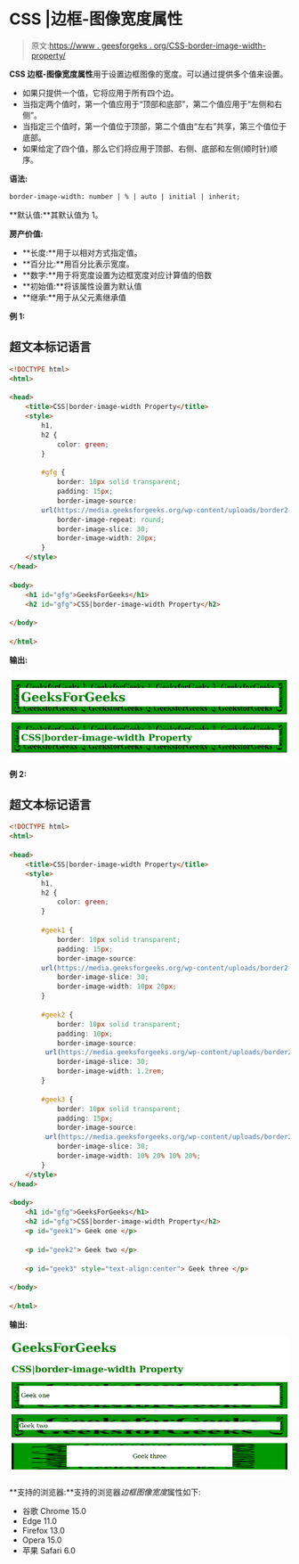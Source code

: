 # CSS |边框-图像宽度属性

> 原文:[https://www . geesforgeks . org/CSS-border-image-width-property/](https://www.geeksforgeeks.org/css-border-image-width-property/)

**CSS 边框-图像宽度属性**用于设置边框图像的宽度。可以通过提供多个值来设置。

*   如果只提供一个值，它将应用于所有四个边。
*   当指定两个值时，第一个值应用于“顶部和底部”，第二个值应用于“左侧和右侧”。
*   当指定三个值时，第一个值位于顶部，第二个值由“左右”共享，第三个值位于底部。
*   如果给定了四个值，那么它们将应用于顶部、右侧、底部和左侧(顺时针)顺序。

**语法:**

```html
border-image-width: number | % | auto | initial | inherit;
```

**默认值:**其默认值为 1。

**房产价值:**

*   **长度:**用于以相对方式指定值。
*   **百分比:**用百分比表示宽度。
*   **数字:**用于将宽度设置为边框宽度对应计算值的倍数
*   **初始值:**将该属性设置为默认值
*   **继承:**用于从父元素继承值

**例 1:**

## 超文本标记语言

```html
<!DOCTYPE html>
<html>

<head>
    <title>CSS|border-image-width Property</title>
    <style>
        h1,
        h2 {
            color: green;
        }

        #gfg {
            border: 10px solid transparent;
            padding: 15px;
            border-image-source:
        url(https://media.geeksforgeeks.org/wp-content/uploads/border2-2.png);
            border-image-repeat: round;
            border-image-slice: 30;
            border-image-width: 20px;
        }
    </style>
</head>

<body>
    <h1 id="gfg">GeeksForGeeks</h1>
    <h2 id="gfg">CSS|border-image-width Property</h2>

</body>

</html>
```

**输出:**

![](img/533813c760b28c76030b0f8a9a86cf0d.png)

**例 2:**

## 超文本标记语言

```html
<!DOCTYPE html>
<html>

<head>
    <title>CSS|border-image-width Property</title>
    <style>
        h1,
        h2 {
            color: green;
        }

        #geek1 {
            border: 10px solid transparent;
            padding: 15px;
            border-image-source:
        url(https://media.geeksforgeeks.org/wp-content/uploads/border2-2.png);
            border-image-slice: 30;
            border-image-width: 10px 20px;
        }

        #geek2 {
            border: 10px solid transparent;
            padding: 10px;
            border-image-source:
         url(https://media.geeksforgeeks.org/wp-content/uploads/border2-2.png);
            border-image-slice: 30;
            border-image-width: 1.2rem;
        }

        #geek3 {
            border: 10px solid transparent;
            padding: 15px;
            border-image-source:
         url(https://media.geeksforgeeks.org/wp-content/uploads/border2-2.png);
            border-image-slice: 30;
            border-image-width: 10% 20% 10% 20%;
        }
    </style>
</head>

<body>
    <h1 id="gfg">GeeksForGeeks</h1>
    <h2 id="gfg">CSS|border-image-width Property</h2>
    <p id="geek1"> Geek one </p>

    <p id="geek2"> Geek two </p>

    <p id="geek3" style="text-align:center"> Geek three </p>

</body>

</html>

```

**输出:**

![](img/096adfd22b8087456c5e297228e01258.png)

**支持的浏览器:**支持的浏览器*边框图像宽度*属性如下:

*   谷歌 Chrome 15.0
*   Edge 11.0
*   Firefox 13.0
*   Opera 15.0
*   苹果 Safari 6.0